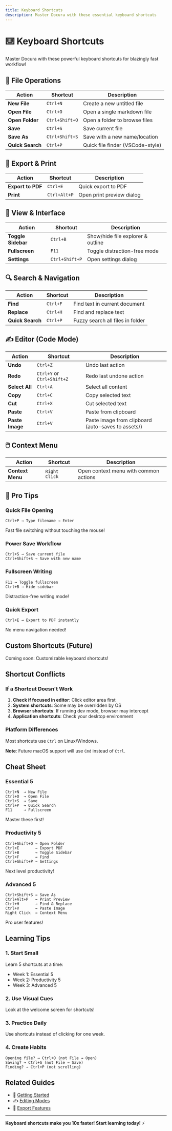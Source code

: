 ```yaml
---
title: Keyboard Shortcuts
description: Master Docura with these essential keyboard shortcuts
---
```


# ⌨️ Keyboard Shortcuts

Master Docura with these powerful keyboard shortcuts for blazingly fast workflow!

## 📂 File Operations

| Action | Shortcut | Description |
|--------|----------|-------------|
| **New File** | `Ctrl+N` | Create a new untitled file |
| **Open File** | `Ctrl+O` | Open a single markdown file |
| **Open Folder** | `Ctrl+Shift+O` | Open a folder to browse files |
| **Save** | `Ctrl+S` | Save current file |
| **Save As** | `Ctrl+Shift+S` | Save with a new name/location |
| **Quick Search** | `Ctrl+P` | Quick file finder (VSCode-style) |

## 🚀 Export & Print

| Action | Shortcut | Description |
|--------|----------|-------------|
| **Export to PDF** | `Ctrl+E` | Quick export to PDF |
| **Print** | `Ctrl+Alt+P` | Open print preview dialog |

## 🎨 View & Interface

| Action | Shortcut | Description |
|--------|----------|-------------|
| **Toggle Sidebar** | `Ctrl+B` | Show/hide file explorer & outline |
| **Fullscreen** | `F11` | Toggle distraction-free mode |
| **Settings** | `Ctrl+Shift+P` | Open settings dialog |

## 🔍 Search & Navigation

| Action | Shortcut | Description |
|--------|----------|-------------|
| **Find** | `Ctrl+F` | Find text in current document |
| **Replace** | `Ctrl+H` | Find and replace text |
| **Quick Search** | `Ctrl+P` | Fuzzy search all files in folder |

## ✍️ Editor (Code Mode)

| Action | Shortcut | Description |
|--------|----------|-------------|
| **Undo** | `Ctrl+Z` | Undo last action |
| **Redo** | `Ctrl+Y` or `Ctrl+Shift+Z` | Redo last undone action |
| **Select All** | `Ctrl+A` | Select all content |
| **Copy** | `Ctrl+C` | Copy selected text |
| **Cut** | `Ctrl+X` | Cut selected text |
| **Paste** | `Ctrl+V` | Paste from clipboard |
| **Paste Image** | `Ctrl+V` | Paste image from clipboard (auto-saves to assets/) |

## 🖱️ Context Menu

| Action | Shortcut | Description |
|--------|----------|-------------|
| **Context Menu** | `Right Click` | Open context menu with common actions |

## 📝 Pro Tips

### Quick File Opening

```
Ctrl+P → Type filename → Enter
```

Fast file switching without touching the mouse!

### Power Save Workflow

```
Ctrl+S → Save current file
Ctrl+Shift+S → Save with new name
```

### Fullscreen Writing

```
F11 → Toggle fullscreen
Ctrl+B → Hide sidebar
```

Distraction-free writing mode!

### Quick Export

```
Ctrl+E → Export to PDF instantly
```

No menu navigation needed!

## Custom Shortcuts (Future)

Coming soon: Customizable keyboard shortcuts!

## Shortcut Conflicts

### If a Shortcut Doesn't Work

1. **Check if focused in editor**: Click editor area first
2. **System shortcuts**: Some may be overridden by OS
3. **Browser shortcuts**: If running dev mode, browser may intercept
4. **Application shortcuts**: Check your desktop environment

### Platform Differences

Most shortcuts use `Ctrl` on Linux/Windows.

**Note**: Future macOS support will use `Cmd` instead of `Ctrl`.

## Cheat Sheet

### Essential 5

```
Ctrl+N  → New File
Ctrl+O  → Open File
Ctrl+S  → Save
Ctrl+P  → Quick Search
F11     → Fullscreen
```

Master these first!

### Productivity 5

```
Ctrl+Shift+O → Open Folder
Ctrl+E       → Export PDF
Ctrl+B       → Toggle Sidebar
Ctrl+F       → Find
Ctrl+Shift+P → Settings
```

Next level productivity!

### Advanced 5

```
Ctrl+Shift+S → Save As
Ctrl+Alt+P   → Print Preview
Ctrl+H       → Find & Replace
Ctrl+V       → Paste Image
Right Click  → Context Menu
```

Pro user features!

## Learning Tips

### 1. Start Small

Learn 5 shortcuts at a time:
- Week 1: Essential 5
- Week 2: Productivity 5
- Week 3: Advanced 5

### 2. Use Visual Cues

Look at the welcome screen for shortcuts!

### 3. Practice Daily

Use shortcuts instead of clicking for one week.

### 4. Create Habits

```
Opening file? → Ctrl+O (not File → Open)
Saving? → Ctrl+S (not File → Save)
Finding? → Ctrl+P (not scrolling)
```

## Related Guides

- 🚀 [Getting Started](./getting-started.md)
- ✍️ [Editing Modes](./editing-modes.md)
- 🚀 [Export Features](./export-features.md)

---

**Keyboard shortcuts make you 10x faster! Start learning today!** ⚡

